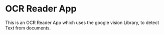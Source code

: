 # OCR Reader App
This is an OCR Reader App which uses the google vision Library, to detect Text from documents.
